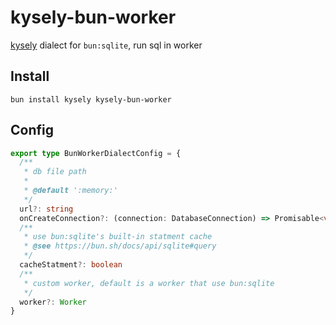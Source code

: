 # kysely-bun-worker

[kysely](https://github.com/kysely-org/kysely) dialect for `bun:sqlite`, run sql in worker

## Install

```shell
bun install kysely kysely-bun-worker
```

## Config

```ts
export type BunWorkerDialectConfig = {
  /**
   * db file path
   *
   * @default ':memory:'
   */
  url?: string
  onCreateConnection?: (connection: DatabaseConnection) => Promisable<void>
  /**
   * use bun:sqlite's built-in statment cache
   * @see https://bun.sh/docs/api/sqlite#query
   */
  cacheStatment?: boolean
  /**
   * custom worker, default is a worker that use bun:sqlite
   */
  worker?: Worker
}
```
